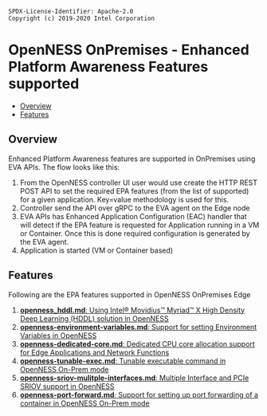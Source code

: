 ```text
SPDX-License-Identifier: Apache-2.0
Copyright (c) 2019-2020 Intel Corporation
```
<!-- omit in toc -->
# OpenNESS OnPremises - Enhanced Platform Awareness Features supported
- [Overview](#overview)
- [Features](#features)

## Overview
Enhanced Platform Awareness features are supported in OnPremises using EVA APIs. The flow looks like this:
1. From the OpenNESS controller UI user would use create the HTTP REST POST API to set the required EPA features (from the list of supported) for a given application. Key=value methodology is used for this.
2. Controller send the API over gRPC to the EVA agent on the Edge node
3. EVA APIs has Enhanced Application Configuration (EAC) handler that will detect if the EPA feature is requested for Application running in a VM or Container. Once this is done required configuration is generated by the EVA agent.
4. Application is started (VM or Container based)

## Features
Following are the EPA features supported in OpenNESS OnPremises Edge
1. [<b>openness_hddl.md</b>: Using Intel® Movidius™ Myriad™ X High Density Deep Learning (HDDL) solution in OpenNESS](https://github.com/otcshare/native-on-prem/blob/master/specs/doc/enhanced-platform-awareness/openness_hddl.md)
2. [<b>openness-environment-variables.md</b>: Support for setting Environment Variables in OpenNESS](https://github.com/otcshare/native-on-prem/blob/master/specs/doc/enhanced-platform-awareness/openness-environment-variables.md)
3. [<b>openness-dedicated-core.md</b>: Dedicated CPU core allocation support for Edge Applications and Network Functions](https://github.com/otcshare/native-on-prem/blob/master/specs/doc/enhanced-platform-awareness/openness-dedicated-core.md)
4. [<b>openness-tunable-exec.md</b>: Tunable executable command in OpenNESS On-Prem mode](https://github.com/otcshare/native-on-prem/blob/master/specs/doc/enhanced-platform-awareness/openness-tunable-exec.md)
5. [<b>openness-sriov-mulitple-interfaces.md</b>: Multiple Interface and PCIe SRIOV support in OpenNESS](https://github.com/otcshare/native-on-prem/blob/master/specs/doc/enhanced-platform-awareness/openness-sriov-multiple-interfaces.md)
6. [<b>openness-port-forward.md</b>: Support for setting up port forwarding of a container in OpenNESS On-Prem mode](https://github.com/otcshare/native-on-prem/blob/master/specs/doc/enhanced-platform-awareness/openness-port-forward.md)
